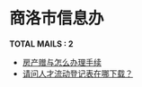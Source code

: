 # 商洛市信息办
__TOTAL MAILS : 2__
- [房产赠与怎么办理手续](../../category/letters/2532.md)
- [请问人才流动登记表在哪下载？](../../category/letters/2309.md)